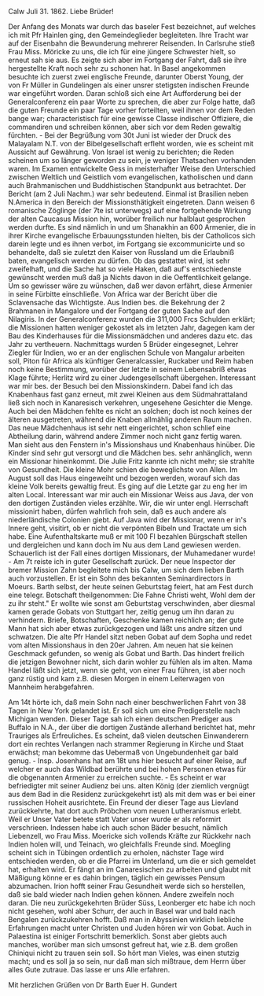  Calw Juli 31. 1862.
Liebe Brüder!

Der Anfang des Monats war durch das baseler Fest bezeichnet, auf welches ich mit Pfr Hainlen ging, den Gemeindeglieder begleiteten. Ihre Tracht war auf der Eisenbahn die Bewunderung mehrerer Reisenden. In Carlsruhe stieß Frau Miss. Möricke zu uns, die ich für eine jüngere Schwester hielt, so erneut sah sie aus. Es zeigte sich aber im Fortgang der Fahrt, daß sie ihre hergestellte Kraft noch sehr zu schonen hat. In Basel angekommen besuchte ich zuerst zwei englische Freunde, darunter Oberst Young, der von Fr Müller in Gundelingen als einer unsrer stetigsten indischen Freunde war eingeführt worden. Daran schloß sich eine Art Aufforderung bei der Generalconferenz ein paar Worte zu sprechen, die aber zur Folge hatte, daß die guten Freunde ein paar Tage vorher forteilten, weil ihnen vor dem Reden bange war; characteristisch für eine gewisse Classe indischer Offiziere, die commandiren und schreiben können, aber sich vor dem Reden gewaltig fürchten. - Bei der Begrüßung vom 30t Juni ist wieder der Druck des Malayalam N.T. von der Bibelgesellschaft erfleht worden, wie es scheint mit Aussicht auf Gewährung. Von Israel ist wenig zu berichten; die Reden scheinen um so länger geworden zu sein, je weniger Thatsachen vorhanden waren. Im Examen entwickelte Gess in meisterhafter Weise den Unterschied zwischen Weltlich und Geistlich vom evangelischen, katholischen und dann auch Brahmanischen und Buddhistischen Standpunkt aus betrachtet. Der Bericht (am 2 Juli Nachm.) war sehr bedeutend. Einmal ist Brasilien neben N.America in den Bereich der Missionsthätigkeit eingetreten. Dann weisen 6 romanische Zöglinge (der 7te ist unterwegs) auf eine fortgehende Wirkung der alten Caucasus Mission hin, worüber freilich nur halblaut gesprochen werden durfte. Es sind nämlich in und um Shanakhin an 600 Armenier, die in ihrer Kirche evangelische Erbauungsstunden hielten, bis der Catholicos sich darein legte und es ihnen verbot, im Fortgang sie excommunicirte und so behandelte, daß sie zuletzt den Kaiser von Russland um die Erlaubniß baten, evangelisch werden zu dürfen. Ob das gestattet wird, ist sehr zweifelhaft, und die Sache hat so viele Haken, daß auf's entschiedenste gewünscht werden muß daß ja Nichts davon in die Oeffentlichkeit gelange. Um so gewisser wäre zu wünschen, daß wer davon erfährt, diese Armenier in seine Fürbitte einschließe. Von Africa war der Bericht über die Sclavensache das Wichtigste. Aus Indien bes. die Bekehrung der 2 Brahmanen in Mangalore und der Fortgang der guten Sache auf den Nilagiris. In der Generalconferenz wurden die 311,000 Frcs Schulden erklärt; die Missionen hatten weniger gekostet als im letzten Jahr, dagegen kam der Bau des Kinderhauses für die Missionsmädchen und anderes dazu etc. das Jahr zu vertheuern. Nachmittags wurden 5 Brüder eingesegnet, Lehrer Ziegler für Indien, wo er an der englischen Schule von Mangalur arbeiten soll, Piton für Africa als künftiger Generalcassier, Ruckaber und Reim haben noch keine Bestimmung, worüber der letzte in seinem Lebensabriß etwas Klage führte; Herlitz wird zu einer Judengesellschaft übergehen. Interessant war mir bes. der Besuch bei den Missionskindern. Dabei fand ich das Knabenhaus fast ganz erneut, mit zwei Kleinen aus dem Südmahrattaland ließ sich noch in Kanaresisch verkehren, ungesehene Gesichter die Menge. Auch bei den Mädchen fehlte es nicht an solchen; doch ist noch keines der älteren ausgetreten, während die Knaben allmählig anderen Raum machen. Das neue Mädchenhaus ist sehr nett eingerichtet, schon schlief eine Abtheilung darin, während andere Zimmer noch nicht ganz fertig waren. Man sieht aus den Fenstern in's Missionshaus und Knabenhaus hinüber. Die Kinder sind sehr gut versorgt und die Mädchen bes. sehr anhänglich, wenn ein Missionar hineinkommt. Die Julie Fritz kannte ich nicht mehr; sie strahlte von Gesundheit. Die kleine Mohr schien die beweglichste von Allen. Im August soll das Haus eingeweiht und bezogen werden, worauf sich das kleine Volk bereits gewaltig freut. Es ging auf die Letzte gar zu eng her im alten Local. Interessant war mir auch ein Missionar Weiss aus Java, der von den dortigen Zuständen vieles erzählte. Wir, die wir unter engl. Herrschaft missionirt haben, dürfen wahrlich froh sein, daß es auch andere als niederländische Colonien giebt. Auf Java wird der Missionar, wenn er in's Innere geht, visitirt, ob er nicht die verpönten Bibeln und Tractate um sich habe. Eine Aufenthaltskarte muß er mit 100 Fl bezahlen Bürgschaft stellen und dergleichen und kann doch im Nu aus dem Land gewiesen werden. Schauerlich ist der Fall eines dortigen Missionars, der Muhamedaner wurde! - Am 7t reiste ich in guter Gesellschaft zurück. Der neue Inspector der bremer Mission Zahn begleitete mich bis Calw, um sich dem lieben Barth auch vorzustellen. Er ist ein Sohn des bekannten Seminardirectors in Moeurs. Barth selbst, der heute seinen Geburtstag feiert, hat am Fest durch eine telegr. Botschaft theilgenommen: Die Fahne Christi weht, Wohl dem der zu ihr steht." Er wollte wie sonst am Geburtstag verschwinden, aber diesmal kamen gerade Gobats von Stuttgart her, zeitig genug um ihn daran zu verhindern. Briefe, Botschaften, Geschenke kamen reichlich an; der gute Mann hat sich aber etwas zurückgezogen und läßt uns andre sitzen und schwatzen. Die alte Pfr Handel sitzt neben Gobat auf dem Sopha und redet vom alten Missionshaus in den 20er Jahren. Am neuen hat sie keinen Geschmack gefunden, so wenig als Gobat und Barth. Das hindert freilich die jetzigen Bewohner nicht, sich darin wohler zu fühlen als im alten. Mama Handel läßt sich jetzt, wenn sie geht, von einer Frau führen, ist aber noch ganz rüstig und kam z.B. diesen Morgen in einem Leiterwagen von Mannheim herabgefahren.

Am 14t hörte ich, daß mein Sohn nach einer beschwerlichen Fahrt von 38 Tagen in New York gelandet ist. Er soll sich um eine Predigerstelle nach Michigan wenden. Dieser Tage sah ich einen deutschen Prediger aus Buffalo in N.A., der über die dortigen Zustände allerhand berichtet hat, mehr Trauriges als Erfreuliches. Es scheint, daß vielen deutschen Einwanderern dort ein rechtes Verlangen nach strammer Regierung in Kirche und Staat erwächst; man bekomme das Uebermaß von Ungebundenheit gar bald genug. - Insp. Josenhans hat am 18t uns hier besucht auf einer Reise, auf welcher er auch das Wildbad berührte und bei hohen Personen etwas für die obgenannten Armenier zu erreichen suchte. - Es scheint er war befriedigter mit seiner Audienz bei uns. alten König (der ziemlich vergnügt aus dem Bad in die Residenz zurückgekehrt ist) als mit dem was er bei einer russischen Hoheit ausrichtete. Ein Freund der dieser Tage aus Lievland zurückkehrte, hat dort auch Pröbchen vom neuen Lutheranismus erlebt. Weil er Unser Vater betete statt Vater unser wurde er als reformirt verschrieen. Indessen habe ich auch schon Bäder besucht, nämlich Liebenzell, wo Frau Miss. Moericke sich vollends Kräfte zur Rückkehr nach Indien holen will, und Teinach, wo gleichfalls Freunde sind. Moegling scheint sich in Tübingen ordentlich zu erholen, nächster Tage wird entschieden werden, ob er die Pfarrei im Unterland, um die er sich gemeldet hat, erhalten wird. Er fängt an im Canaresischen zu arbeiten und glaubt mit Mäßigung könne er es dahin bringen, täglich ein gewisses Pensum abzumachen. Irion hofft seiner Frau Gesundheit werde sich so herstellen, daß sie bald wieder nach Indien gehen können. Andere zweifeln noch daran. Die neu zurückgekehrten Brüder Süss, Leonberger etc habe ich noch nicht gesehen, wohl aber Schurr, der auch in Basel war und bald nach Bengalen zurückzukehren hofft. Daß man in Abyssinien wirklich liebliche Erfahrungen macht unter Christen und Juden hören wir von Gobat. Auch in Palaestina ist einiger Fortschritt bemerklich. Sonst aber giebts auch manches, worüber man sich umsonst gefreut hat, wie z.B. dem großen Chiniqui nicht zu trauen sein soll. So hört man Vieles, was einen stutzig macht; und es soll ja so sein, nur daß man sich mißtraue, dem Herrn über alles Gute zutraue. Das lasse er uns Alle erfahren.

 Mit herzlichen Grüßen von Dr Barth
 Euer
 H. Gundert
